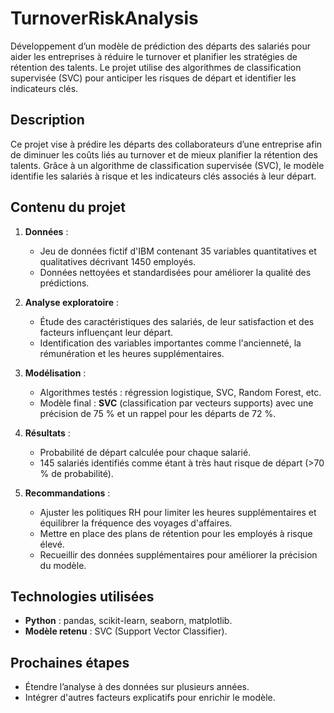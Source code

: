 # TurnoverRiskAnalysis
Développement d’un modèle de prédiction des départs des salariés pour aider les entreprises à réduire le turnover et planifier les stratégies de rétention des talents. Le projet utilise des algorithmes de classification supervisée (SVC) pour anticiper les risques de départ et identifier les indicateurs clés.

## Description
Ce projet vise à prédire les départs des collaborateurs d’une entreprise afin de diminuer les coûts liés au turnover et de mieux planifier la rétention des talents. Grâce à un algorithme de classification supervisée (SVC), le modèle identifie les salariés à risque et les indicateurs clés associés à leur départ.

## Contenu du projet
1. **Données** :  
   - Jeu de données fictif d'IBM contenant 35 variables quantitatives et qualitatives décrivant 1450 employés.  
   - Données nettoyées et standardisées pour améliorer la qualité des prédictions.  

2. **Analyse exploratoire** :  
   - Étude des caractéristiques des salariés, de leur satisfaction et des facteurs influençant leur départ.  
   - Identification des variables importantes comme l'ancienneté, la rémunération et les heures supplémentaires.  

3. **Modélisation** :  
   - Algorithmes testés : régression logistique, SVC, Random Forest, etc.  
   - Modèle final : **SVC** (classification par vecteurs supports) avec une précision de 75 % et un rappel pour les départs de 72 %.  

4. **Résultats** :  
   - Probabilité de départ calculée pour chaque salarié.  
   - 145 salariés identifiés comme étant à très haut risque de départ (>70 % de probabilité).  

5. **Recommandations** :  
   - Ajuster les politiques RH pour limiter les heures supplémentaires et équilibrer la fréquence des voyages d'affaires.  
   - Mettre en place des plans de rétention pour les employés à risque élevé.  
   - Recueillir des données supplémentaires pour améliorer la précision du modèle.  

## Technologies utilisées
- **Python** : pandas, scikit-learn, seaborn, matplotlib.  
- **Modèle retenu** : SVC (Support Vector Classifier).  

## Prochaines étapes
- Étendre l’analyse à des données sur plusieurs années.  
- Intégrer d'autres facteurs explicatifs pour enrichir le modèle.  
